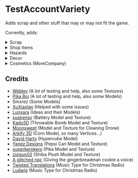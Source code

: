 # TestAccountVariety

Adds scrap and other stuff that may or may not fit the game.

Currently, adds:

<details>
<summary>Scrap</summary>

- Throwable Cube
- Yippee
- Ship Toy
- Webley Pyramid
- Pikachu
- Lunx Painting
- Alexandria Doll (Lunxara)
- Pepsi Can
- Toy Car
- Corn
- [Cleaning Drone Toy (Moonswept)](https://thunderstore.io/c/lethal-company/p/MoonsweptTeam/Moonswept/)
- Door ([Door Breach](https://thunderstore.io/c/lethal-company/p/TestAccount666/DoorBreach/))
- Shiba Plush
- Battery
- Dice
- Monitor
- Colored throwable cubes
- Hypercube
- Light Switch
- Evil Yippee
- Christmas Radio
- Cookies

</details>

<details>
<summary>Shop Items</summary>

- Telepad
- Firework Rocket

</details>

<details>
<summary>Hazards</summary>

- Propulsion Mine
- Gift Mimic
- Prison Mine
- Acid Spitter

</details>

<details>
<summary>Decor</summary>

- Stone

</details>

<details>
<summary>Cosmetics (MoreCompany)</summary>

- Shoulder Cube
- Cube Head
- Ship Hat
- Pikachu Hat

</details>

## Credits

- [Webley](https://thunderstore.io/c/lethal-company/p/Magic_Wesley/) (A lot of testing and help, also some Textures)
- [Pika Boi](https://thunderstore.io/c/lethal-company/p/s1ckboy/) (A lot of testing and help, also some Models)
- Smxrez (Some Models)
- [XuXiaolan](https://thunderstore.io/c/lethal-company/p/XuXiaolan/) (Helped with some issues)
- [Lunxara](https://thunderstore.io/c/lethal-company/p/Lunxara/) (Ideas and their Models)
- [suspensy](https://sketchfab.com/3d-models/zenitco-klesch-2p-laser-flashlight-c92e0a1bd8c64ab98d39f4e494045460) (Battery Model and Texture)
- [Kado3D](https://sketchfab.com/3d-models/bomb-fe701b8dac9f4f048897efc30ba83c9c) (Throwable Bomb Model and Texture)
- [Moonswept](https://thunderstore.io/c/lethal-company/p/MoonsweptTeam/Moonswept/) (Model and Texture for Cleaning
  Drone)
- [Arkify 3D](https://sketchfab.com/3d-models/decorative-corn-3d-scan-3d6b09c1a2e243dd9fd27240d252eb31) (Corn Model, so
  many Vertices...)
- [David Harty](https://sketchfab.com/3d-models/hypercube-33daca10cb7f42e084cfd7c81f613b94) (Hypercube Model)
- [Yanez Designs](https://sketchfab.com/3d-models/pepsi-can-76262ad4b5544dc9bec5d715001c8ded) (Pepsi Can Model and
  Texture)
- [superkerokero](https://sketchfab.com/3d-models/pikachu-voxel-art-997ad74b44014cc59900d794da996fd7) (Pika Model and
  Texture)
- [zixisun02](https://sketchfab.com/3d-models/shiba-faef9fe5ace445e7b2989d1c1ece361c) (Shiba Plush Model and Texture)
- [A glitched npc](https://www.twitch.tv/a_glitched_npc) (Giving the gingerbreadman cookie a voice)
- [Twisted Translations](https://www.youtube.com/@twistedtranslations) (Music Type for Christmas Radio)
- [Ludwig](https://www.youtube.com/watch?v=TtY9eRayseg&ab_channel=Ludwig) (Music Type for Christmas Radio)